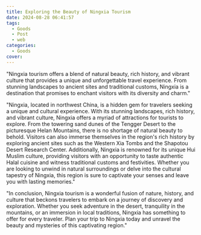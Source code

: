 ```yaml
---
title: Exploring the Beauty of Ningxia Tourism
date: 2024-08-28 06:41:57
tags:
  - Goods
  - Post
  - web
categories:
  - Goods
cover: 
---
```


"Ningxia tourism offers a blend of natural beauty, rich history, and vibrant culture that provides a unique and unforgettable travel experience. From stunning landscapes to ancient sites and traditional customs, Ningxia is a destination that promises to enchant visitors with its diversity and charm."

"Ningxia, located in northwest China, is a hidden gem for travelers seeking a unique and cultural experience. With its stunning landscapes, rich history, and vibrant culture, Ningxia offers a myriad of attractions for tourists to explore. From the towering sand dunes of the Tengger Desert to the picturesque Helan Mountains, there is no shortage of natural beauty to behold. Visitors can also immerse themselves in the region's rich history by exploring ancient sites such as the Western Xia Tombs and the Shapotou Desert Research Center. Additionally, Ningxia is renowned for its unique Hui Muslim culture, providing visitors with an opportunity to taste authentic Halal cuisine and witness traditional customs and festivities. Whether you are looking to unwind in natural surroundings or delve into the cultural tapestry of Ningxia, this region is sure to captivate your senses and leave you with lasting memories."

"In conclusion, Ningxia tourism is a wonderful fusion of nature, history, and culture that beckons travelers to embark on a journey of discovery and exploration. Whether you seek adventure in the desert, tranquility in the mountains, or an immersion in local traditions, Ningxia has something to offer for every traveler. Plan your trip to Ningxia today and unravel the beauty and mysteries of this captivating region."
